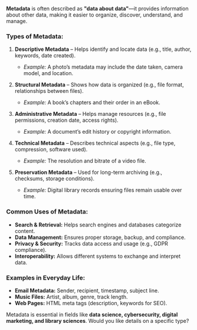 **Metadata** is often described as **"data about data"**—it provides information about other data, making it easier to organize, discover, understand, and manage.  

### **Types of Metadata:**
1. **Descriptive Metadata** – Helps identify and locate data (e.g., title, author, keywords, date created).  
   - *Example:* A photo’s metadata may include the date taken, camera model, and location.  

2. **Structural Metadata** – Shows how data is organized (e.g., file format, relationships between files).  
   - *Example:* A book’s chapters and their order in an eBook.  

3. **Administrative Metadata** – Helps manage resources (e.g., file permissions, creation date, access rights).  
   - *Example:* A document’s edit history or copyright information.  

4. **Technical Metadata** – Describes technical aspects (e.g., file type, compression, software used).  
   - *Example:* The resolution and bitrate of a video file.  

5. **Preservation Metadata** – Used for long-term archiving (e.g., checksums, storage conditions).  
   - *Example:* Digital library records ensuring files remain usable over time.  

### **Common Uses of Metadata:**
- **Search & Retrieval:** Helps search engines and databases categorize content.  
- **Data Management:** Ensures proper storage, backup, and compliance.  
- **Privacy & Security:** Tracks data access and usage (e.g., GDPR compliance).  
- **Interoperability:** Allows different systems to exchange and interpret data.  

### **Examples in Everyday Life:**
- **Email Metadata:** Sender, recipient, timestamp, subject line.  
- **Music Files:** Artist, album, genre, track length.  
- **Web Pages:** HTML meta tags (description, keywords for SEO).  

Metadata is essential in fields like **data science, cybersecurity, digital marketing, and library sciences**. Would you like details on a specific type?